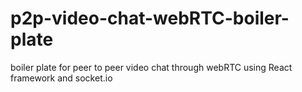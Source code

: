 # p2p-video-chat-webRTC-boiler-plate
boiler plate for peer to peer video chat through webRTC using React framework and socket.io
